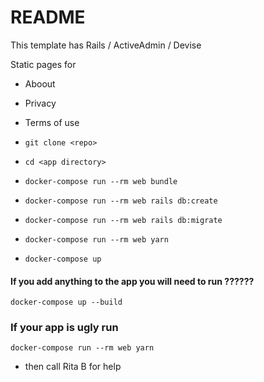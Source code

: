 # README
This template has Rails / ActiveAdmin / Devise

Static pages for
- Aboout
- Privacy
- Terms of use

- ```git clone <repo>```
- ```cd <app directory>```
- ```docker-compose run --rm web bundle```
- ```docker-compose run --rm web rails db:create```
- ```docker-compose run --rm web rails db:migrate```
- ```docker-compose run --rm web yarn```
- ```docker-compose up```

#### If you add anything to the app you will need to run ??????
```
docker-compose up --build
````
### If your app is ugly run
```docker-compose run --rm web yarn```
- then call Rita B for help
